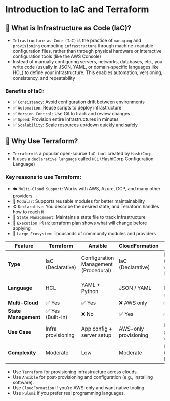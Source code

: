 # Introduction to IaC and Terraform

## 📌 What is Infrastructure as Code (IaC)?
- `Infrastructure as Code (IaC)` is the practice of `managing` and `provisioning` computing `infrastructure` through machine-readable configuration files, rather than through physical hardware or interactive configuration tools (like the AWS Console)
- Instead of manually configuring servers, networks, databases, etc., you write code (usually in JSON, YAML, or domain-specific languages like HCL) to define your infrastructure. This enables automation, versioning, consistency, and repeatability

### Benefits of IaC:
- ✅ `Consistency`: Avoid configuration drift between environments
- ✅ `Automation`: Reuse scripts to deploy infrastructure
- ✅ `Version Control`: Use Git to track and review changes
- ✅ `Speed`: Provision entire infrastructures in minutes
- ✅ `Scalability`: Scale resources up/down quickly and safely

## 📌 Why Use Terraform?
- `Terraform` is a popular open-source `IaC tool` created by `HashiCorp`.
- It uses a `declarative language` called `HCL` (HashiCorp Configuration Language)

###  Key reasons to use Terraform:
- ☁️ `Multi-Cloud Support`: Works with AWS, Azure, GCP, and many other providers
- 🧱 `Modular`: Supports reusable modules for better maintainability
- ⚙️ `Declarative`: You describe the desired state, and Terraform handles how to reach it
- 📁 `State Management`: Maintains a state file to track infrastructure
- 🔁 `Execution Plan`: terraform plan shows what will change before applying
- 🔌 `Large Ecosystem`: Thousands of community modules and providers

| Feature              | Terraform          | Ansible                               | CloudFormation        | Pulumi                               |
| -------------------- | ------------------ | ------------------------------------- | --------------------- | ------------------------------------ |
| **Type**             | IaC (Declarative)  | Configuration Management (Procedural) | IaC (Declarative)     | IaC (Imperative with real languages) |
| **Language**         | HCL                | YAML + Python                         | JSON / YAML           | TypeScript, Python, Go, etc.         |
| **Multi-Cloud**      | ✅ Yes              | ✅ Yes                                 | ❌ AWS only            | ✅ Yes                                |
| **State Management** | ✅ Yes (Built-in)   | ❌ No                                  | ✅ Yes                 | ✅ Yes                                |
| **Use Case**         | Infra provisioning | App config + server setup             | AWS-only provisioning | Infra provisioning with real code    |
| **Complexity**       | Moderate           | Low                                   | Moderate              | High (programmer-friendly)           |

- Use `Terraform` for provisioning infrastructure across clouds.
- Use `Ansible` for post-provisioning and configuration (e.g., installing software).
- Use `CloudFormation` if you're AWS-only and want native tooling.
- Use `Pulumi` if you prefer real programming languages.